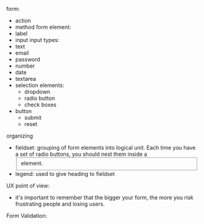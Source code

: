 form:
- action
- method
form element:
- label
- input
input types:
- text
- email
- password
- number
- date
- textarea
- selection elements:
    - dropdown
    - radio button
    - check boxes
- button
    - submit
    - reset

organizing
- fieldset: grouping of form elements into logical unit. Each time you have a set of radio buttons, you should nest them inside a <fieldset> element.
- legend: used to give heading to fieldset

UX point of view:
- it's important to remember that the bigger your form, the more you risk frustrating people and losing users.

Form Validation:
